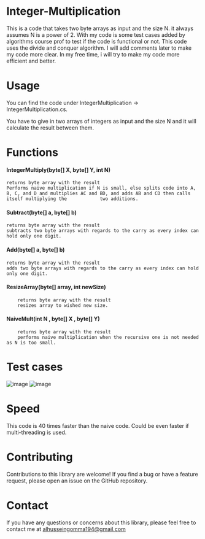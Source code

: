 # **Integer-Multiplication**
This is a code that takes two byte arrays as input and the size N. it always assumes N is a power of 2. With my code is some test cases added by algorithms course prof to test if the code is functional or not.
	This code uses the divide and conquer algorithm. 
	I will add comments later to make my code more clear.
	In my free time, i will try to make my code more efficient and better.

# **Usage**
You can find the code under IntegerMultiplication -> IntegerMultiplication.cs.

You have to give in two arrays of integers as input and the size N and it will calculate the result between them.

# **Functions**
#### IntegerMultiply(byte[] X, byte[] Y, int N) 
	returns byte array with the result 
  	Performs naive multiplication if N is small, else splits code into A, B, C, and D and multiplies AC and BD, and adds AB and CD then calls itself multiplying the 			two additions.
#### Subtract(byte[] a, byte[] b)
	returns byte array with the result 
 	subtracts two byte arrays with regards to the carry as every index can hold only one digit.
#### Add(byte[] a, byte[] b)
	returns byte array with the result 
 	adds two byte arrays with regards to the carry as every index can hold only one digit.
#### ResizeArray(byte[] array, int newSize)
		returns byte array with the result 
		resizes array to wished new size.
#### NaiveMult(int N , byte[] X , byte[] Y) 
		returns byte array with the result 
		performs naive multiplication when the recursive one is not needed as N is too small. 
# Test cases
![image](https://github.com/playboikairoo/IntegerMultiplication-in-C-using-karatsuba-and-byte-arrays/assets/103595234/55e32cdc-f7bb-4aa2-8322-b8bc50cd14cd)
![image](https://github.com/playboikairoo/IntegerMultiplication-in-C-using-karatsuba-and-byte-arrays/assets/103595234/983bd3c8-c4b0-4941-b7ac-cfda2930e7dd)

# Speed
This code is 40 times faster than the naive code. Could be even faster if multi-threading is used.

# Contributing
Contributions to this library are welcome! If you find a bug or have a feature request, please open an issue on the GitHub repository.

# Contact
If you have any questions or concerns about this library, please feel free to contact me at alhusseingomma194@gmail.com
 
